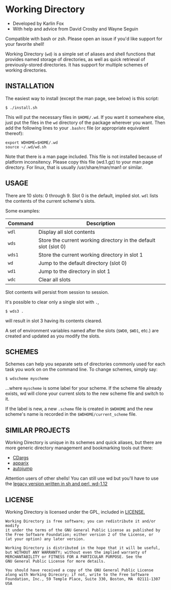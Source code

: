 # Working Directory

* Developed by Karlin Fox
* With help and advice from David Crosby and Wayne Seguin

Compatible with bash or zsh. Please open an issue if you'd like support for your favorite shell!

Working Directory (`wd`) is a simple set of aliases and shell functions that
provides named storage of directories, as well as quick retrieval of
previously-stored directories. It has support for multiple schemes of working
directories.

## INSTALLATION

The easiest way to install (except the man page, see below) is this script:

    $ ./install.sh

This will put the necessary files in `$HOME/.wd`. If you want it somewhere
else, just put the files in the `wd` directory of the package wherever you
want. Then add the following lines to your `.bashrc` file (or appropriate
equivalent thereof):

    export WDHOME=$HOME/.wd
    source ~/.wd/wd.sh

Note that there is a man page included. This file is not installed because
of platform inconsitency. Please copy this file (wd.1.gz) to your man page
directory. For linux, that is usually /usr/share/man/man1 or similar.

				
## USAGE

There are 10 slots: 0 through 9.  Slot 0 is the default, implied slot.
`wdl` lists the contents of the current scheme's slots.

Some examples:

|Command |Description
|------- |-----------
| `wdl`  |Display all slot contents
| `wds`  |Store the current working directory in the default slot (slot 0)
| `wds1` |Store the current working directory in slot 1
| `wd`   |Jump to the default directory (slot 0)
| `wd1`  |Jump to the directory in slot 1
| `wdc`  |Clear all slots
	
Slot contents will persist from session to session.

It's possible to clear only a single slot with `.`,

    $ wds3 .

will result in slot 3 having its contents cleared.
	
A set of environment variables named after the slots (`$WD0`, `$WD1`,
etc.) are created and updated as you modify the slots.

## SCHEMES

Schemes can help you separate sets of directories commonly used for each task
you work on on the command line. To change schemes, simply say:

    $ wdscheme myscheme

...where `myscheme` is some label for your scheme. If the scheme file already
exists, wd will clone your current slots to the new scheme file and switch to
it.
	
If the label is new, a new `.scheme` file is created in `$WDHOME` and the new
scheme's name is recorded in the `$WDHOME/current_scheme` file.

## SIMILAR PROJECTS

Working Directory is unique in its schemes and quick aliases, but there are
more generic directory management and bookmarking tools out there:

* [CDargs](http://www.skamphausen.de/cgi-bin/ska/CDargs)
* [apparix](http://micans.org/apparix)
* [autojump](https://github.com/joelthelion/autojump/wiki)

Attention users of other shells! You can still use wd but you'll have to use the [legacy version written in sh and perl, wd-1.12](https://github.com/karlin/working-directory/tree/master)

## LICENSE

Working Directory is licensed under the GPL, included in [LICENSE.](https://github.com/karlin/working-directory/blob/master/LICENSE)

    Working Directory is free software; you can redistribute it and/or modify
    it under the terms of the GNU General Public License as published by
    the Free Software Foundation; either version 2 of the License, or
    (at your option) any later version.

    Working Directory is distributed in the hope that it will be useful,
    but WITHOUT ANY WARRANTY; without even the implied warranty of
    MERCHANTABILITY or FITNESS FOR A PARTICULAR PURPOSE. See the
    GNU General Public License for more details.

    You should have received a copy of the GNU General Public License
    along with Working Direcory; if not, write to the Free Software
    Foundation, Inc., 59 Temple Place, Suite 330, Boston, MA  02111-1307  USA
